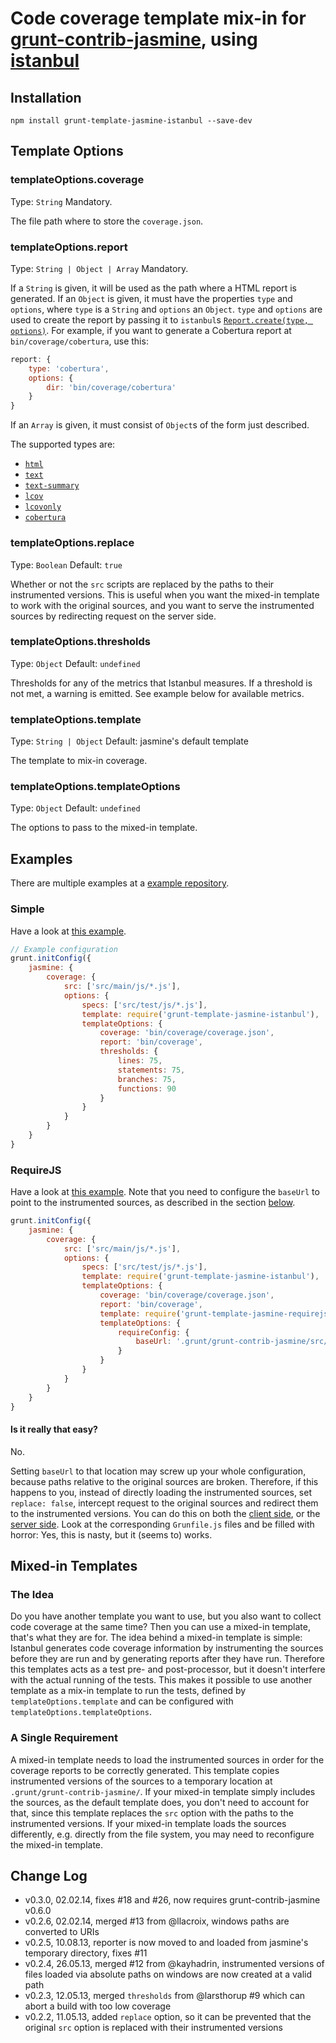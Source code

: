 # Code coverage template mix-in for [grunt-contrib-jasmine](https://github.com/gruntjs/grunt-contrib-jasmine), using [istanbul](https://github.com/gotwarlost/istanbul)

## Installation

```
npm install grunt-template-jasmine-istanbul --save-dev
```

## Template Options

### templateOptions.coverage
Type: `String`
Mandatory.

The file path where to store the `coverage.json`.

### templateOptions.report
Type: `String | Object | Array`
Mandatory.

If a `String` is given, it will be used as the path where a HTML report is generated.
If an `Object` is given, it must have the properties `type` and `options`, where `type` is a `String` and `options` an `Object`.
`type` and `options` are used to create the report by passing it to `istanbul`s [`Report.create(type, options)`](http://gotwarlost.github.com/istanbul/public/apidocs/classes/Report.html).
For example, if you want to generate a Cobertura report at `bin/coverage/cobertura`, use this:

````js
report: {
	type: 'cobertura',
	options: {
		dir: 'bin/coverage/cobertura'
	}
}
````

If an `Array` is given, it must consist of `Object`s of the form just described.

The supported types are:

 * [`html`](http://gotwarlost.github.com/istanbul/public/apidocs/classes/HtmlReport.html)
 * [`text`](http://gotwarlost.github.com/istanbul/public/apidocs/classes/TextReport.html)
 * [`text-summary`](http://gotwarlost.github.com/istanbul/public/apidocs/classes/TextSummaryReport.html)
 * [`lcov`](http://gotwarlost.github.com/istanbul/public/apidocs/classes/LcovReport.html)
 * [`lcovonly`](http://gotwarlost.github.com/istanbul/public/apidocs/classes/LcovOnlyReport.html)
 * [`cobertura`](http://gotwarlost.github.com/istanbul/public/apidocs/classes/CoberturaReport.html)

### templateOptions.replace

Type: `Boolean`
Default: `true`

Whether or not the `src` scripts are replaced by the paths to their instrumented versions.
This is useful when you want the mixed-in template to work with the original sources, and you want to serve the instrumented sources by redirecting request on the server side.

### templateOptions.thresholds
Type: `Object`
Default: `undefined`

Thresholds for any of the metrics that Istanbul measures.
If a threshold is not met, a warning is emitted.
See example below for available metrics.

### templateOptions.template
Type: `String | Object`
Default: jasmine's default template

The template to mix-in coverage.

### templateOptions.templateOptions
Type: `Object`
Default: `undefined`

The options to pass to the mixed-in template.

## Examples

There are multiple examples at a [example repository](https://github.com/maenu/grunt-template-jasmine-istanbul-example).

### Simple

Have a look at [this example](https://github.com/maenu/grunt-template-jasmine-istanbul-example).

```js
// Example configuration
grunt.initConfig({
	jasmine: {
		coverage: {
			src: ['src/main/js/*.js'],
			options: {
				specs: ['src/test/js/*.js'],
				template: require('grunt-template-jasmine-istanbul'),
				templateOptions: {
					coverage: 'bin/coverage/coverage.json',
					report: 'bin/coverage',
                    thresholds: {
                        lines: 75,
                        statements: 75,
                        branches: 75,
                        functions: 90
                    }
				}
			}
		}
	}
}
```

### RequireJS

Have a look at [this example](https://github.com/maenu/grunt-template-jasmine-istanbul-example/tree/requirejs).
Note that you need to configure the `baseUrl` to point to the instrumented sources, as described in the section [below](https://github.com/maenu/grunt-template-jasmine-istanbul#a-single-arequirement).

```js
grunt.initConfig({
    jasmine: {
        coverage: {
            src: ['src/main/js/*.js'],
            options: {
                specs: ['src/test/js/*.js'],
                template: require('grunt-template-jasmine-istanbul'),
                templateOptions: {
                    coverage: 'bin/coverage/coverage.json',
                    report: 'bin/coverage',
                    template: require('grunt-template-jasmine-requirejs'),
                    templateOptions: {
                        requireConfig: {
                            baseUrl: '.grunt/grunt-contrib-jasmine/src/main/js/'
                        }
                    }
                }
            }
        }
    }
}
```

#### Is it really that easy?

No.

Setting `baseUrl` to that location may screw up your whole configuration, because paths relative to the original sources are broken.
Therefore, if this happens to you, instead of directly loading the instrumented sources, set `replace: false`, intercept request to the original sources and redirect them to the instrumented versions.
You can do this on both the [client side](https://github.com/maenu/grunt-template-jasmine-istanbul-example/tree/requirejs-client), or the [server side](https://github.com/maenu/grunt-template-jasmine-istanbul-example/tree/requirejs-server).
Look at the corresponding `Grunfile.js` files and be filled with horror: Yes, this is nasty, but it (seems to) works.

## Mixed-in Templates

### The Idea

Do you have another template you want to use, but you also want to collect code coverage at the same time?
Then you can use a mixed-in template, that's what they are for.
The idea behind a mixed-in template is simple:
Istanbul generates code coverage information by instrumenting the sources before they are run and by generating reports after they have run.
Therefore this templates acts as a test pre- and post-processor, but it doesn't interfere with the actual running of the tests.
This makes it possible to use another template as a mix-in template to run the tests, defined by `templateOptions.template` and can be configured with `templateOptions.templateOptions`.

### A Single Requirement

A mixed-in template needs to load the instrumented sources in order for the coverage reports to be correctly generated.
This template copies instrumented versions of the sources to a temporary location at `.grunt/grunt-contrib-jasmine/`.
If your mixed-in template simply includes the sources, as the default template does, you don't need to account for that, since this template replaces the `src` option with the paths to the instrumented versions.
If your mixed-in template loads the sources differently, e.g. directly from the file system, you may need to reconfigure the mixed-in template.

## Change Log
 * v0.3.0, 02.02.14, fixes #18 and #26, now requires grunt-contrib-jasmine v0.6.0
 * v0.2.6, 02.02.14, merged #13 from @llacroix, windows paths are converted to URIs
 * v0.2.5, 10.08.13, reporter is now moved to and loaded from jasmine's temporary directory, fixes #11
 * v0.2.4, 26.05.13, merged #12 from @kayhadrin, instrumented versions of files loaded via absolute paths on windows are now created at a valid path
 * v0.2.3, 12.05.13, merged `thresholds` from @larsthorup #9 which can abort a build with too low coverage
 * v0.2.2, 11.05.13, added `replace` option, so it can be prevented that the original `src` option is replaced with their instrumented versions

